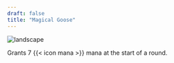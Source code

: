 ```yaml
---
draft: false
title: "Magical Goose"
---
```


![landscape](/images/relics/spr_relic_30.png)


Grants 7 {{< icon mana >}} mana at the start of a round.

